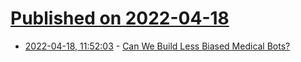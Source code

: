 # [Published on 2022-04-18](index.md)

* [2022-04-18, 11:52:03](https://news.ycombinator.com/item?id=31069521) - [Can We Build Less Biased Medical Bots?](https://reasonstobecheerful.world/can-we-build-less-biased-medical-bots/)
